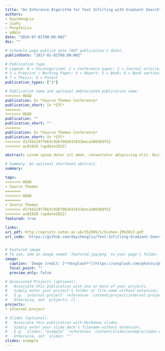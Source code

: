 ```yaml
---
title: "An Inference Algorithm for Text Infilling with Gradient Search"
authors:
- DayihengLiu
- JieFu
- PengfeiLiu
- admin
date: "2019-07-01T00:00:00Z"
doi: ""

# Schedule page publish date (NOT publication's date).
publishDate: "2017-01-01T00:00:00Z"

# Publication type.
# Legend: 0 = Uncategorized; 1 = Conference paper; 2 = Journal article;
# 3 = Preprint / Working Paper; 4 = Report; 5 = Book; 6 = Book section;
# 7 = Thesis; 8 = Patent
publication_types: ["1"]

# Publication name and optional abbreviated publication name.
<<<<<<< HEAD
publication: In *Source Themes Conference*
publication_short: In *STC*
=======
<<<<<<< HEAD
publication: ""
publication_short: ""
=======
publication: In *Source Themes Conference*
publication_short: In *STC*
>>>>>>> d1744224f7b63c92bf082641033beca38038df52
>>>>>>> ac81028 (update2022)

abstract: Lorem ipsum dolor sit amet, consectetur adipiscing elit. Duis posuere tellus ac convallis placerat. Proin tincidunt magna sed ex sollicitudin condimentum. Sed ac faucibus dolor, scelerisque sollicitudin nisi. Cras purus urna, suscipit quis sapien eu, pulvinar tempor diam. Quisque risus orci, mollis id ante sit amet, gravida egestas nisl. Sed ac tempus magna. Proin in dui enim. Donec condimentum, sem id dapibus fringilla, tellus enim condimentum arcu, nec volutpat est felis vel metus. Vestibulum sit amet erat at nulla eleifend gravida.

# Summary. An optional shortened abstract.
summary:

tags:
<<<<<<< HEAD
- Source Themes
=======
<<<<<<< HEAD
=======
- Source Themes
>>>>>>> d1744224f7b63c92bf082641033beca38038df52
>>>>>>> ac81028 (update2022)
featured: true

links:
url_pdf: http://eprints.soton.ac.uk/352095/1/Cushen-IMV2013.pdf
url_code: 'https://github.com/dayihengliu/Text-Infilling-Gradient-Search'


# Featured image
# To use, add an image named `featured.jpg/png` to your page's folder. 
image:
  caption: 'Image credit: [**Unsplash**](https://unsplash.com/photos/pLCdAaMFLTE)'
  focal_point: ""
  preview_only: false

# Associated Projects (optional).
#   Associate this publication with one or more of your projects.
#   Simply enter your project's folder or file name without extension.
#   E.g. `internal-project` references `content/project/internal-project/index.md`.
#   Otherwise, set `projects: []`.
projects:
- internal-project

# Slides (optional).
#   Associate this publication with Markdown slides.
#   Simply enter your slide deck's filename without extension.
#   E.g. `slides: "example"` references `content/slides/example/index.md`.
#   Otherwise, set `slides: ""`.
slides: example
---
```

